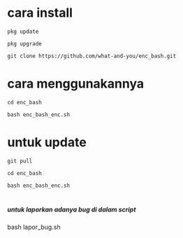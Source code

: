 # cara install 
```
pkg update
```
```
pkg upgrade
```
```
git clone https://github.com/what-and-you/enc_bash.git
```
# cara menggunakannya
```
cd enc_bash
```
```
bash enc_bash_enc.sh
```
# untuk update
```
git pull
```
```
cd enc_bash
```
```
bash enc_bash_enc.sh
```
# <h5>untuk laporkan adanya bug di dalam script</h5>

bash lapor_bug.sh
